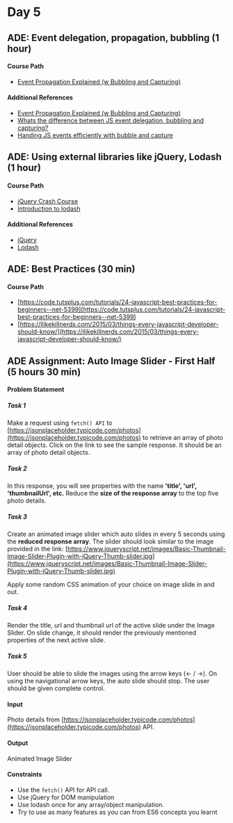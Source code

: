 # Day 5



## ADE: Event delegation, propagation, bubbling (1 hour)
#### Course Path
-  [Event Propagation Explained (w Bubbling and Capturing)](https://www.youtube.com/watch?v=BtOrr7oTH_8)

#### Additional References
- [Event Propagation Explained (w Bubbling and Capturing)](https://www.youtube.com/watch?v=BtOrr7oTH_8)
- [Whats the difference between JS event delegation, bubbling and capturing?](https://gomakethings.com/whats-the-difference-between-javascript-event-delegation-bubbling-and-capturing/)
- [Handing JS events efficiently with bubble and capture](https://dev.to/shimphillip/handing-javascript-events-efficiently-with-bubble-and-capture-4ha5)


## ADE: Using external libraries like jQuery, Lodash (1 hour)
#### Course Path
-  [jQuery Crash Course](https://www.youtube.com/watch?v=hMxGhHNOkCU&list=PLoYCgNOIyGABdI2V8I_SWo22tFpgh2s6_)
- [Introduction to lodash](https://medium.com/front-end-weekly/introduction-to-lodash-71dbee093b49)

#### Additional References
- [jQuery](https://jquery.com/)
- [Lodash](https://lodash.com/)


## ADE: Best Practices (30 min)
#### Course Path
-  [https://code.tutsplus.com/tutorials/24-javascript-best-practices-for-beginners--net-5399](https://code.tutsplus.com/tutorials/24-javascript-best-practices-for-beginners--net-5399)
- [https://ilikekillnerds.com/2015/03/things-every-javascript-developer-should-know/](https://ilikekillnerds.com/2015/03/things-every-javascript-developer-should-know/)



## ADE Assignment: Auto Image Slider - First Half (5 hours 30 min)
#### Problem Statement
##### Task 1
Make a request using `fetch() API` to [https://jsonplaceholder.typicode.com/photos](https://jsonplaceholder.typicode.com/photos) to retrieve an array of photo detail objects. Click on the link to see the sample response. It should be an array of photo detail objects.

##### Task 2
In this response, you will see properties with the name **'title', 'url', 'thumbnailUrl', etc.** Reduce the **size of the response array** to the top five photo details.

##### Task 3
Create an animated image slider which auto slides in every 5 seconds using the **reduced response array**. The slider should look similar to the image provided in the link: [https://www.jqueryscript.net/images/Basic-Thumbnail-Image-Slider-Plugin-with-jQuery-Thumb-slider.jpg](https://www.jqueryscript.net/images/Basic-Thumbnail-Image-Slider-Plugin-with-jQuery-Thumb-slider.jpg)

Apply some random CSS animation of your choice on image slide in and out.

##### Task 4
Render the title, url and thumbnail url of the active slide under the Image Slider. On slide change, it should render the previously mentioned properties of the next active slide.

##### Task 5
User should be able to slide the images using the arrow keys (<- / ->). On using the navigational arrow keys, the auto slide should stop. The user should be given complete control.

#### Input
Photo details from [https://jsonplaceholder.typicode.com/photos](https://jsonplaceholder.typicode.com/photos) API.

#### Output
Animated Image Slider

#### Constraints
 - Use the `fetch()` API for API call.
 - Use jQuery for DOM manipulation
 - Use lodash once for any array/object manipulation.
 - Try to use as many features as you can from ES6 concepts you learnt
